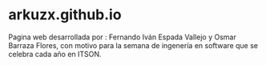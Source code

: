# arkuzx.github.io

Pagina web desarrollada por : Fernando Iván Espada Vallejo y Osmar Barraza Flores, con motivo para
la semana de ingenería en software que se celebra cada año en ITSON.
